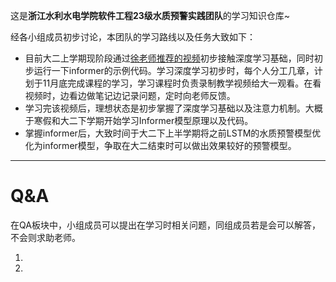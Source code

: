这是**浙江水利水电学院软件工程23级水质预警实践团队**的学习知识仓库~

经各小组成员初步讨论，本团队的学习路线以及任务大致如下：

- 目前大二上学期现阶段通过[徐老师推荐的视频](https://www.bilibili.com/video/BV11H4y1F7uH/?p=2&share_source=copy_web&vd_source=764c38aeca6b01134d54f592107c2446)初步接触深度学习基础，同时初步运行一下informer的示例代码。学习深度学习初步时，每个人分工几章，计划于11月底完成课程的学习，学习课程时负责录制教学视频给大一观看。在看视频时，边看边做笔记边记录问题，定时向老师反馈。
- 学习完该视频后，理想状态是初步掌握了深度学习基础以及注意力机制。大概于寒假和大二下学期开始学习Informer模型原理以及代码。
- 掌握informer后，大致时间于大二下上半学期将之前LSTM的水质预警模型优化为informer模型，争取在大二结束时可以做出效果较好的预警模型。

---

# Q&A

在QA板块中，小组成员可以提出在学习时相关问题，同组成员若是会可以解答，不会则求助老师。

1.



2.


